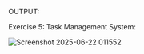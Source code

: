 OUTPUT:

Exercise 5: Task Management System:

![Screenshot 2025-06-22 011552](https://github.com/user-attachments/assets/473f72ca-d3a0-4364-bae8-1f0c9e5163da)
